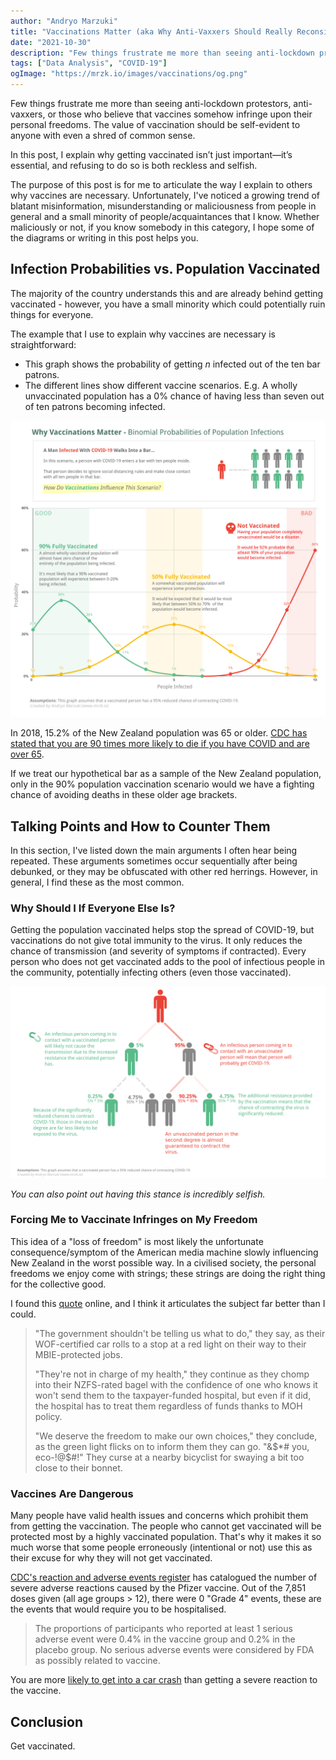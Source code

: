 ```yaml
---
author: "Andryo Marzuki"
title: "Vaccinations Matter (aka Why Anti-Vaxxers Should Really Reconsider)"
date: "2021-10-30"
description: "Few things frustrate me more than seeing anti-lockdown protestors, anti-vaxxers, or those who believe that vaccines somehow infringe upon their personal freedoms. The value of vaccination should be self-evident to anyone with even a shred of common sense. In this post, I explain why getting vaccinated isn’t just important—it’s essential, and refusing to do so is both reckless and selfish."
tags: ["Data Analysis", "COVID-19"]
ogImage: "https://mrzk.io/images/vaccinations/og.png"
---
```


Few things frustrate me more than seeing anti-lockdown protestors, anti-vaxxers, or those who believe that vaccines somehow infringe upon their personal freedoms. The value of vaccination should be self-evident to anyone with even a shred of common sense.

In this post, I explain why getting vaccinated isn’t just important—it’s essential, and refusing to do so is both reckless and selfish.

The purpose of this post is for me to articulate the way I explain to others why vaccines are necessary. Unfortunately, I've noticed a growing trend of blatant misinformation, misunderstanding or maliciousness from people in general and a small minority of people/acquaintances that I know. Whether maliciously or not, if you know somebody in this category, I hope some of the diagrams or writing in this post helps you.

## Infection Probabilities vs. Population Vaccinated

The majority of the country understands this and are already behind getting vaccinated - however, you have a small minority which could potentially ruin things for everyone.

The example that I use to explain why vaccines are necessary is straightforward:

- This graph shows the probability of getting _n_ infected out of the ten bar patrons.
- The different lines show different vaccine scenarios. E.g. A wholly unvaccinated population has a 0% chance of having less than seven out of ten patrons becoming infected.

![An infected man walks into a bar...](infographic.png)

In 2018, 15.2% of the New Zealand population was 65 or older. [CDC has stated that you are 90 times more likely to die if you have COVID and are over 65](https://www.cdc.gov/coronavirus/2019-ncov/covid-data/investigations-discovery/hospitalization-death-by-age.html).

If we treat our hypothetical bar as a sample of the New Zealand population, only in the 90% population vaccination scenario would we have a fighting chance of avoiding deaths in these older age brackets.

## Talking Points and How to Counter Them

In this section, I've listed down the main arguments I often hear being repeated. These arguments sometimes occur sequentially after being debunked, or they may be obfuscated with other red herrings. However, in general, I find these as the most common.

### Why Should I If Everyone Else Is?

Getting the population vaccinated helps stop the spread of COVID-19, but vaccinations do not give total immunity to the virus. It only reduces the chance of transmission (and severity of symptoms if contracted). Every person who does not get vaccinated adds to the pool of infectious people in the community, potentially infecting others (even those vaccinated).

![](transmission.png)

_You can also point out having this stance is incredibly selfish._

### Forcing Me to Vaccinate Infringes on My Freedom

This idea of a "loss of freedom" is most likely the unfortunate consequence/symptom of the American media machine slowly influencing New Zealand in the worst possible way. In a civilised society, the personal freedoms we enjoy come with strings; these strings are doing the right thing for the collective good.

I found this [quote](https://www.reddit.com/r/auckland/comments/qfpdx5/not_getting_the_vaccine_is_the_height_of_arrogance/hi2fboh/) online, and I think it articulates the subject far better than I could.

> "The government shouldn't be telling us what to do," they say, as their WOF-certified car rolls to a stop at a red light on their way to their MBIE-protected jobs.
>
> "They're not in charge of my health," they continue as they chomp into their NZFS-rated bagel with the confidence of one who knows it won't send them to the taxpayer-funded hospital, but even if it did, the hospital has to treat them regardless of funds thanks to MOH policy.
>
> "We deserve the freedom to make our own choices," they conclude, as the green light flicks on to inform them they can go. "&$*# you, eco-!@$#!" They curse at a nearby bicyclist for swaying a bit too close to their bonnet.

### Vaccines Are Dangerous

Many people have valid health issues and concerns which prohibit them from getting the vaccination. The people who cannot get vaccinated will be protected most by a highly vaccinated population. That's why it makes it so much worse that some people erroneously (intentional or not) use this as their excuse for why they will not get vaccinated.

[CDC's reaction and adverse events register](https://www.cdc.gov/vaccines/covid-19/info-by-product/pfizer/reactogenicity.html) has catalogued the number of severe adverse reactions caused by the Pfizer vaccine. Out of the 7,851 doses given (all age groups > 12), there were 0 "Grade 4" events, these are the events that would require you to be hospitalised.

> The proportions of participants who reported at least 1 serious adverse event were 0.4% in the vaccine group and 0.2% in the placebo group. No serious adverse events were considered by FDA as possibly related to vaccine.

You are more [likely to get into a car crash](https://www.stuff.co.nz/national/300278929/more-than-20-drivers-aged-100-are-still-on-kiwi-roads-as-ageing-population-prompts-plea-for-caution) than getting a severe reaction to the vaccine.

## Conclusion

Get vaccinated.
